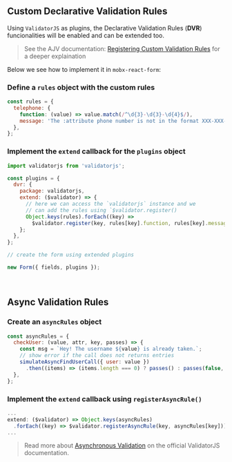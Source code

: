 ## Custom Declarative Validation Rules

Using `ValidatorJS` as plugins, the Declarative Validation Rules (**DVR**) funcionalities will be enabled and can be extended too.

> See the AJV documentation: [Registering Custom Validation Rules](https://github.com/skaterdav85/validatorjs#registering-custom-validation-rules) for a deeper explaination

Below we see how to implement it in `mobx-react-form`:

### Define a `rules` object with the custom rules

```javascript
const rules = {
  telephone: {
    function: (value) => value.match(/^\d{3}-\d{3}-\d{4}$/),
    message: 'The :attribute phone number is not in the format XXX-XXX-XXXX.',
  },
};
```

### Implement the `extend` callback for the `plugins` object

```javascript
import validatorjs from 'validatorjs';

const plugins = {
  dvr: {
    package: validatorjs,
    extend: ($validator) => {
      // here we can access the `validatorjs` instance and we
      // can add the rules using `$validator.register()
      Object.keys(rules).forEach((key) =>
        $validator.register(key, rules[key].function, rules[key].message));
    };
  },
};

// create the form using extended plugins

new Form({ fields, plugins });

```

<br>

## Async Validation Rules

### Create an `asyncRules` object

```javascript
const asyncRules = {
  checkUser: (value, attr, key, passes) => {
    const msg = `Hey! The username ${value} is already taken.`;
    // show error if the call does not returns entries
    simulateAsyncFindUserCall({ user: value })
      .then((items) => (items.length === 0) ? passes() : passes(false, msg));
  },
};
```

### Implement the `extend` callback using `registerAsyncRule()`

```javascript
...
extend: ($validator) => Object.keys(asyncRules)
  .forEach((key) => $validator.registerAsyncRule(key, asyncRules[key]));
...
```

> Read more about [Asynchronous Validation](https://github.com/skaterdav85/validatorjs#asynchronous-validation) on the official ValidatorJS documentation.
